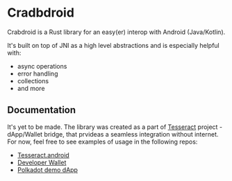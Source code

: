 # Cradbdroid

Crabdroid is a Rust library for an easy(er) interop with Android (Java/Kotlin).

It's built on top of JNI as a high level abstractions and is especially helpful with:

* async operations
* error handling
* collections
* and more

## Documentation

It's yet to be made. The library was created as a part of [Tesseract](https://github.com/tesseract-one/) project - dApp/Wallet bridge, that prvideas a seamless integration without internet. For now, feel free to see examples of usage in the following repos:

* [Tesseract.android](https://github.com/tesseract-one/Tesseract.android)
* [Developer Wallet](https://github.com/tesseract-one/dev-wallet)
* [Polkadot demo dApp](https://github.com/tesseract-one/polkachat.rs)

